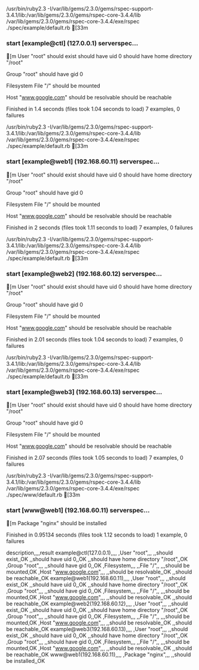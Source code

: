/usr/bin/ruby2.3 -I/var/lib/gems/2.3.0/gems/rspec-support-3.4.1/lib:/var/lib/gems/2.3.0/gems/rspec-core-3.4.4/lib /var/lib/gems/2.3.0/gems/rspec-core-3.4.4/exe/rspec ./spec/example/default.rb
[33m
### start [example@ctl] (127.0.0.1) serverspec... ###
[m
User "root"
  should exist
  should have uid 0
  should have home directory "/root"

Group "root"
  should have gid 0

Filesystem
  File "/"
    should be mounted

Host "www.google.com"
  should be resolvable
  should be reachable

Finished in 1.4 seconds (files took 1.04 seconds to load)
7 examples, 0 failures

/usr/bin/ruby2.3 -I/var/lib/gems/2.3.0/gems/rspec-support-3.4.1/lib:/var/lib/gems/2.3.0/gems/rspec-core-3.4.4/lib /var/lib/gems/2.3.0/gems/rspec-core-3.4.4/exe/rspec ./spec/example/default.rb
[33m
### start [example@web1] (192.168.60.11) serverspec... ###
[m
User "root"
  should exist
  should have uid 0
  should have home directory "/root"

Group "root"
  should have gid 0

Filesystem
  File "/"
    should be mounted

Host "www.google.com"
  should be resolvable
  should be reachable

Finished in 2 seconds (files took 1.11 seconds to load)
7 examples, 0 failures

/usr/bin/ruby2.3 -I/var/lib/gems/2.3.0/gems/rspec-support-3.4.1/lib:/var/lib/gems/2.3.0/gems/rspec-core-3.4.4/lib /var/lib/gems/2.3.0/gems/rspec-core-3.4.4/exe/rspec ./spec/example/default.rb
[33m
### start [example@web2] (192.168.60.12) serverspec... ###
[m
User "root"
  should exist
  should have uid 0
  should have home directory "/root"

Group "root"
  should have gid 0

Filesystem
  File "/"
    should be mounted

Host "www.google.com"
  should be resolvable
  should be reachable

Finished in 2.01 seconds (files took 1.04 seconds to load)
7 examples, 0 failures

/usr/bin/ruby2.3 -I/var/lib/gems/2.3.0/gems/rspec-support-3.4.1/lib:/var/lib/gems/2.3.0/gems/rspec-core-3.4.4/lib /var/lib/gems/2.3.0/gems/rspec-core-3.4.4/exe/rspec ./spec/example/default.rb
[33m
### start [example@web3] (192.168.60.13) serverspec... ###
[m
User "root"
  should exist
  should have uid 0
  should have home directory "/root"

Group "root"
  should have gid 0

Filesystem
  File "/"
    should be mounted

Host "www.google.com"
  should be resolvable
  should be reachable

Finished in 2.07 seconds (files took 1.05 seconds to load)
7 examples, 0 failures

/usr/bin/ruby2.3 -I/var/lib/gems/2.3.0/gems/rspec-support-3.4.1/lib:/var/lib/gems/2.3.0/gems/rspec-core-3.4.4/lib /var/lib/gems/2.3.0/gems/rspec-core-3.4.4/exe/rspec ./spec/www/default.rb
[33m
### start [www@web1] (192.168.60.11) serverspec... ###
[m
Package "nginx"
  should be installed

Finished in 0.95134 seconds (files took 1.12 seconds to load)
1 example, 0 failures

description,,,,result
example@ctl(127.0.0.1),,,,
,User "root",,,
,,should exist,,OK
,,should have uid 0,,OK
,,should have home directory "/root",,OK
,Group "root",,,
,,should have gid 0,,OK
,Filesystem,,,
,,File "/",,
,,,should be mounted,OK
,Host "www.google.com",,,
,,should be resolvable,,OK
,,should be reachable,,OK
example@web1(192.168.60.11),,,,
,User "root",,,
,,should exist,,OK
,,should have uid 0,,OK
,,should have home directory "/root",,OK
,Group "root",,,
,,should have gid 0,,OK
,Filesystem,,,
,,File "/",,
,,,should be mounted,OK
,Host "www.google.com",,,
,,should be resolvable,,OK
,,should be reachable,,OK
example@web2(192.168.60.12),,,,
,User "root",,,
,,should exist,,OK
,,should have uid 0,,OK
,,should have home directory "/root",,OK
,Group "root",,,
,,should have gid 0,,OK
,Filesystem,,,
,,File "/",,
,,,should be mounted,OK
,Host "www.google.com",,,
,,should be resolvable,,OK
,,should be reachable,,OK
example@web3(192.168.60.13),,,,
,User "root",,,
,,should exist,,OK
,,should have uid 0,,OK
,,should have home directory "/root",,OK
,Group "root",,,
,,should have gid 0,,OK
,Filesystem,,,
,,File "/",,
,,,should be mounted,OK
,Host "www.google.com",,,
,,should be resolvable,,OK
,,should be reachable,,OK
www@web1(192.168.60.11),,,,
,Package "nginx",,,
,,should be installed,,OK
